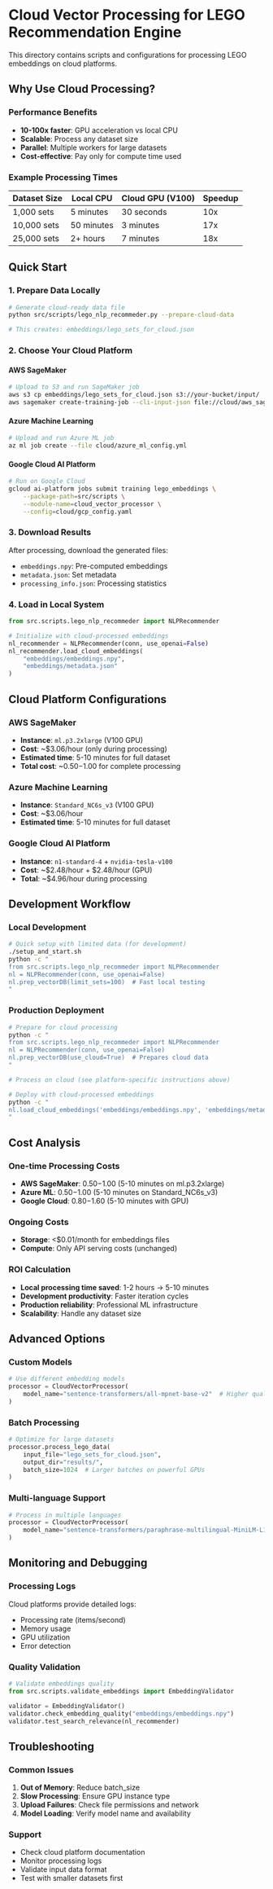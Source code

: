 # Cloud Vector Processing for LEGO Recommendation Engine

This directory contains scripts and configurations for processing LEGO embeddings on cloud platforms.

## Why Use Cloud Processing?

### Performance Benefits
- **10-100x faster**: GPU acceleration vs local CPU
- **Scalable**: Process any dataset size
- **Parallel**: Multiple workers for large datasets
- **Cost-effective**: Pay only for compute time used

### Example Processing Times
| Dataset Size | Local CPU | Cloud GPU (V100) | Speedup |
|-------------|-----------|------------------|---------|
| 1,000 sets  | 5 minutes | 30 seconds      | 10x     |
| 10,000 sets | 50 minutes| 3 minutes       | 17x     |
| 25,000 sets | 2+ hours  | 7 minutes       | 18x     |

## Quick Start

### 1. Prepare Data Locally
```bash
# Generate cloud-ready data file
python src/scripts/lego_nlp_recommeder.py --prepare-cloud-data

# This creates: embeddings/lego_sets_for_cloud.json
```

### 2. Choose Your Cloud Platform

#### AWS SageMaker
```bash
# Upload to S3 and run SageMaker job
aws s3 cp embeddings/lego_sets_for_cloud.json s3://your-bucket/input/
aws sagemaker create-training-job --cli-input-json file://cloud/aws_sagemaker_config.json
```

#### Azure Machine Learning
```bash
# Upload and run Azure ML job
az ml job create --file cloud/azure_ml_config.yml
```

#### Google Cloud AI Platform
```bash
# Run on Google Cloud
gcloud ai-platform jobs submit training lego_embeddings \
    --package-path=src/scripts \
    --module-name=cloud_vector_processor \
    --config=cloud/gcp_config.yaml
```

### 3. Download Results
After processing, download the generated files:
- `embeddings.npy`: Pre-computed embeddings
- `metadata.json`: Set metadata
- `processing_info.json`: Processing statistics

### 4. Load in Local System
```python
from src.scripts.lego_nlp_recommeder import NLPRecommender

# Initialize with cloud-processed embeddings
nl_recommender = NLPRecommender(conn, use_openai=False)
nl_recommender.load_cloud_embeddings(
    "embeddings/embeddings.npy",
    "embeddings/metadata.json"
)
```

## Cloud Platform Configurations

### AWS SageMaker
- **Instance**: `ml.p3.2xlarge` (V100 GPU)
- **Cost**: ~$3.06/hour (only during processing)
- **Estimated time**: 5-10 minutes for full dataset
- **Total cost**: ~$0.50-$1.00 for complete processing

### Azure Machine Learning
- **Instance**: `Standard_NC6s_v3` (V100 GPU)
- **Cost**: ~$3.06/hour
- **Estimated time**: 5-10 minutes for full dataset

### Google Cloud AI Platform
- **Instance**: `n1-standard-4` + `nvidia-tesla-v100`
- **Cost**: ~$2.48/hour + $2.48/hour (GPU)
- **Total**: ~$4.96/hour during processing

## Development Workflow

### Local Development
```bash
# Quick setup with limited data (for development)
./setup_and_start.sh
python -c "
from src.scripts.lego_nlp_recommeder import NLPRecommender
nl = NLPRecommender(conn, use_openai=False)
nl.prep_vectorDB(limit_sets=100)  # Fast local testing
"
```

### Production Deployment
```bash
# Prepare for cloud processing
python -c "
from src.scripts.lego_nlp_recommeder import NLPRecommender
nl = NLPRecommender(conn, use_openai=False)
nl.prep_vectorDB(use_cloud=True)  # Prepares cloud data
"

# Process on cloud (see platform-specific instructions above)

# Deploy with cloud-processed embeddings
python -c "
nl.load_cloud_embeddings('embeddings/embeddings.npy', 'embeddings/metadata.json')
"
```

## Cost Analysis

### One-time Processing Costs
- **AWS SageMaker**: $0.50-$1.00 (5-10 minutes on ml.p3.2xlarge)
- **Azure ML**: $0.50-$1.00 (5-10 minutes on Standard_NC6s_v3)
- **Google Cloud**: $0.80-$1.60 (5-10 minutes with GPU)

### Ongoing Costs
- **Storage**: <$0.01/month for embeddings files
- **Compute**: Only API serving costs (unchanged)

### ROI Calculation
- **Local processing time saved**: 1-2 hours → 5-10 minutes
- **Development productivity**: Faster iteration cycles
- **Production reliability**: Professional ML infrastructure
- **Scalability**: Handle any dataset size

## Advanced Options

### Custom Models
```python
# Use different embedding models
processor = CloudVectorProcessor(
    model_name="sentence-transformers/all-mpnet-base-v2"  # Higher quality
)
```

### Batch Processing
```python
# Optimize for large datasets
processor.process_lego_data(
    input_file="lego_sets_for_cloud.json",
    output_dir="results/",
    batch_size=1024  # Larger batches on powerful GPUs
)
```

### Multi-language Support
```python
# Process in multiple languages
processor = CloudVectorProcessor(
    model_name="sentence-transformers/paraphrase-multilingual-MiniLM-L12-v2"
)
```

## Monitoring and Debugging

### Processing Logs
Cloud platforms provide detailed logs:
- Processing rate (items/second)
- Memory usage
- GPU utilization
- Error detection

### Quality Validation
```python
# Validate embeddings quality
from src.scripts.validate_embeddings import EmbeddingValidator

validator = EmbeddingValidator()
validator.check_embedding_quality("embeddings/embeddings.npy")
validator.test_search_relevance(nl_recommender)
```

## Troubleshooting

### Common Issues
1. **Out of Memory**: Reduce batch_size
2. **Slow Processing**: Ensure GPU instance type
3. **Upload Failures**: Check file permissions and network
4. **Model Loading**: Verify model name and availability

### Support
- Check cloud platform documentation
- Monitor processing logs
- Validate input data format
- Test with smaller datasets first
